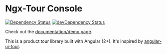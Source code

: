 # Ngx-Tour Console
[![Dependency Status](https://david-dm.org/isaacplmann/ngx-tour-console.svg)](https://david-dm.org/isaacplmann/ngx-tour-console)
[![devDependency Status](https://david-dm.org/isaacplmann/ngx-tour-console/dev-status.svg)](https://david-dm.org/isaacplmann/ngx-tour-console?type=dev)

Check out the [documentation/demo page](https://isaacplmann.github.io/ngx-tour).

This is a product tour library built with Angular (2+).  It's inspired by [angular-ui-tour](http://benmarch.github.io/angular-ui-tour).
